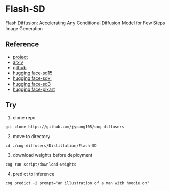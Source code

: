 # Flash-SD

Flash Diffusion: Accelerating Any Conditional Diffusion Model for Few Steps Image Generation

## Reference

- [project](https://gojasper.github.io/flash-diffusion-project/)
- [arxiv](https://arxiv.org/abs/2406.02347)
- [github](https://github.com/gojasper/flash-diffusion)
- [hugging face-sd15](https://huggingface.co/jasperai/flash-sd)
- [hugging face-sdxl](https://huggingface.co/jasperai/flash-sdxl)
- [hugging face-sd3](https://huggingface.co/jasperai/flash-sd3)
- [hugging face-pixart](https://huggingface.co/jasperai/flash-pixart)

## Try

1. clone repo
```
git clone https://github.com/jyoung105/cog-diffusers
```

2. move to directory
```
cd ./cog-diffusers/Distillation/Flash-SD
```

3. download weights before deployment
```
cog run script/download-weights
```

4. predict to inference
```
cog predict -i prompt="an illustration of a man with hoodie on"
```